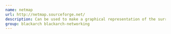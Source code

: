 ```yaml
---
name: netmap
url: http://netmap.sourceforge.net/
description: Can be used to make a graphical representation of the surrounding network.
group: blackarch blackarch-networking
---
```

